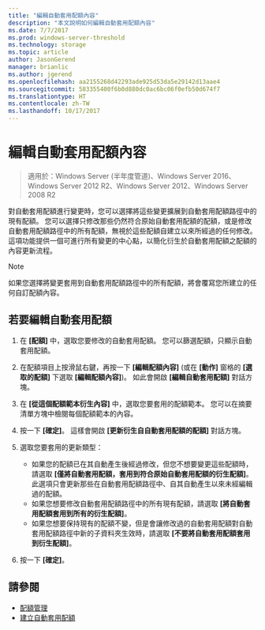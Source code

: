 ```yaml
---
title: "編輯自動套用配額內容"
description: "本文說明如何編輯自動套用配額內容"
ms.date: 7/7/2017
ms.prod: windows-server-threshold
ms.technology: storage
ms.topic: article
author: JasonGerend
manager: brianlic
ms.author: jgerend
ms.openlocfilehash: aa2155268d42293ade925d53da5e29142d13aae4
ms.sourcegitcommit: 583355400f6b0d880dc0ac6bc06f0efb50d674f7
ms.translationtype: HT
ms.contentlocale: zh-TW
ms.lasthandoff: 10/17/2017
---
```

# <a name="edit-auto-apply-quota-properties"></a>編輯自動套用配額內容

> 適用於：Windows Server (半年度管道)、Windows Server 2016、Windows Server 2012 R2、Windows Server 2012、Windows Server 2008 R2

對自動套用配額進行變更時，您可以選擇將這些變更擴展到自動套用配額路徑中的現有配額。 您可以選擇只修改那些仍然符合原始自動套用配額的配額，或是修改自動套用配額路徑中的所有配額，無視於這些配額自建立以來所經過的任何修改。 這項功能提供一個可進行所有變更的中心點，以簡化衍生於自動套用配額之配額的內容更新流程。

> [!Note]
> 如果您選擇將變更套用到自動套用配額路徑中的所有配額，將會覆寫您所建立的任何自訂配額內容。

## <a name="to-edit-an-auto-apply-quota"></a>若要編輯自動套用配額

1.  在 **\[配額\]** 中，選取您要修改的自動套用配額。 您可以篩選配額，只顯示自動套用配額。

2.  在配額項目上按滑鼠右鍵，再按一下 **\[編輯配額內容\]** (或在 **\[動作\]** 窗格的 **\[選取的配額\]** 下選取 **\[編輯配額內容\]**)。 如此會開啟 **\[編輯自動套用配額\]** 對話方塊。

3.  在 **\[從這個配額範本衍生內容\]** 中，選取您要套用的配額範本。 您可以在摘要清單方塊中檢閱每個配額範本的內容。

4.  按一下 **\[確定\]**。 這樣會開啟 **\[更新衍生自自動套用配額的配額\]** 對話方塊。

5.  選取您要套用的更新類型：

    -   如果您的配額已在其自動產生後經過修改，但您不想要變更這些配額時，請選取 **\[僅將自動套用配額，套用到符合原始自動套用配額的衍生配額\]**。 此選項只會更新那些在自動套用配額路徑中、自其自動產生以來未經編輯過的配額。
    -   如果您想要修改自動套用配額路徑中的所有現有配額，請選取 **\[將自動套用配額套用到所有的衍生配額\]**。
    -   如果您想要保持現有的配額不變，但是會讓修改過的自動套用配額對自動套用配額路徑中新的子資料夾生效時，請選取 **\[不要將自動套用配額套用到衍生配額\]**。

6.  按一下 **\[確定\]**。

## <a name="see-also"></a>請參閱

-   [配額管理](quota-management.md)
-   [建立自動套用配額](create-auto-apply-quota.md)


